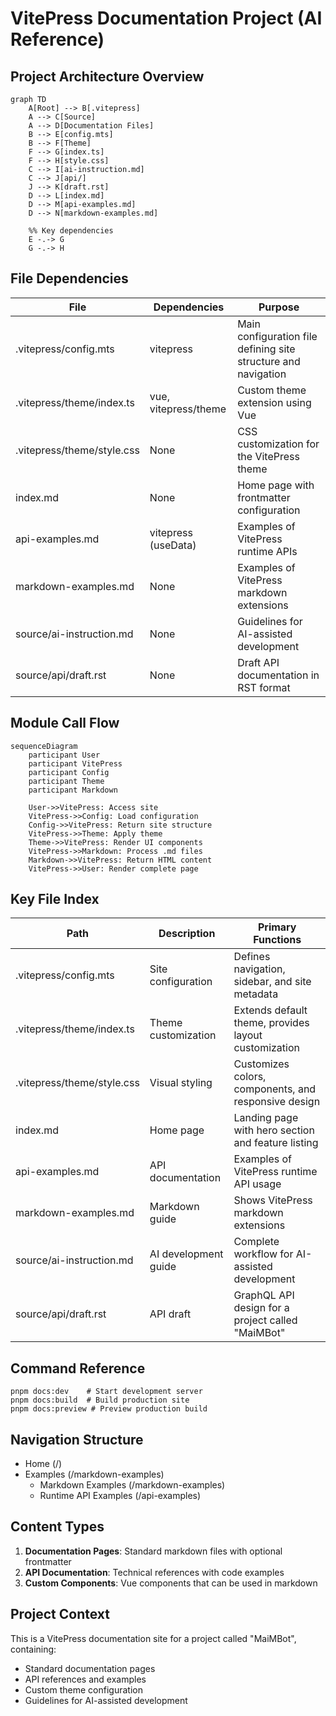 # VitePress Documentation Project (AI Reference)

## Project Architecture Overview
```mermaid
graph TD
    A[Root] --> B[.vitepress]
    A --> C[Source]
    A --> D[Documentation Files]
    B --> E[config.mts]
    B --> F[Theme]
    F --> G[index.ts]
    F --> H[style.css]
    C --> I[ai-instruction.md]
    C --> J[api/]
    J --> K[draft.rst]
    D --> L[index.md]
    D --> M[api-examples.md]
    D --> N[markdown-examples.md]

    %% Key dependencies
    E -.-> G
    G -.-> H
```

## File Dependencies
| File | Dependencies | Purpose |
|------|--------------|---------|
| .vitepress/config.mts | vitepress | Main configuration file defining site structure and navigation |
| .vitepress/theme/index.ts | vue, vitepress/theme | Custom theme extension using Vue |
| .vitepress/theme/style.css | None | CSS customization for the VitePress theme |
| index.md | None | Home page with frontmatter configuration |
| api-examples.md | vitepress (useData) | Examples of VitePress runtime APIs |
| markdown-examples.md | None | Examples of VitePress markdown extensions |
| source/ai-instruction.md | None | Guidelines for AI-assisted development |
| source/api/draft.rst | None | Draft API documentation in RST format |

## Module Call Flow
```mermaid
sequenceDiagram
    participant User
    participant VitePress
    participant Config
    participant Theme
    participant Markdown
    
    User->>VitePress: Access site
    VitePress->>Config: Load configuration
    Config->>VitePress: Return site structure
    VitePress->>Theme: Apply theme
    Theme->>VitePress: Render UI components
    VitePress->>Markdown: Process .md files
    Markdown->>VitePress: Return HTML content
    VitePress->>User: Render complete page
```

## Key File Index
| Path | Description | Primary Functions |
|------|-------------|-------------------|
| .vitepress/config.mts | Site configuration | Defines navigation, sidebar, and site metadata |
| .vitepress/theme/index.ts | Theme customization | Extends default theme, provides layout customization |
| .vitepress/theme/style.css | Visual styling | Customizes colors, components, and responsive design |
| index.md | Home page | Landing page with hero section and feature listing |
| api-examples.md | API documentation | Examples of VitePress runtime API usage |
| markdown-examples.md | Markdown guide | Shows VitePress markdown extensions |
| source/ai-instruction.md | AI development guide | Complete workflow for AI-assisted development |
| source/api/draft.rst | API draft | GraphQL API design for a project called "MaiMBot" |

## Command Reference
```
pnpm docs:dev    # Start development server
pnpm docs:build  # Build production site
pnpm docs:preview # Preview production build
```

## Navigation Structure
- Home (/)
- Examples (/markdown-examples)
  - Markdown Examples (/markdown-examples)
  - Runtime API Examples (/api-examples)

## Content Types
1. **Documentation Pages**: Standard markdown files with optional frontmatter
2. **API Documentation**: Technical references with code examples
3. **Custom Components**: Vue components that can be used in markdown

## Project Context
This is a VitePress documentation site for a project called "MaiMBot", containing:
- Standard documentation pages
- API references and examples
- Custom theme configuration
- Guidelines for AI-assisted development